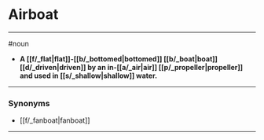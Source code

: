 # Airboat
---
#noun
- **A [[f/_flat|flat]]-[[b/_bottomed|bottomed]] [[b/_boat|boat]] [[d/_driven|driven]] by an in-[[a/_air|air]] [[p/_propeller|propeller]] and used in [[s/_shallow|shallow]] water.**
---
### Synonyms
- [[f/_fanboat|fanboat]]
---
